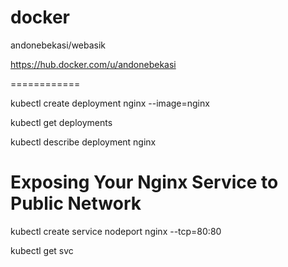 # docker

andonebekasi/webasik

https://hub.docker.com/u/andonebekasi



============


kubectl create deployment nginx --image=nginx

kubectl get deployments

kubectl describe deployment nginx



Exposing Your Nginx Service to Public Network
=============================================

kubectl create service nodeport nginx --tcp=80:80

kubectl get svc


